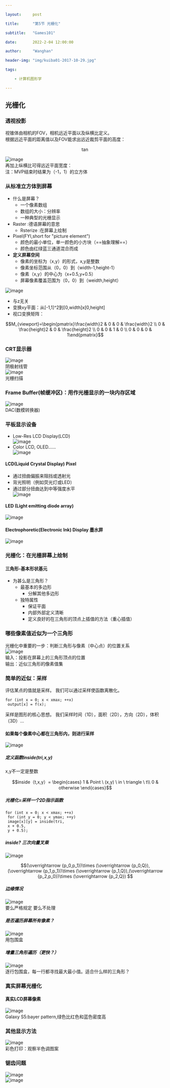 ```yaml
---

layout:     post

title:      "第5节 光栅化"

subtitle:   "Games101"

date:       2022-2-04 12:00:00

author:     "Wanghan"

header-img: "img/kuiba01-2017-10-29.jpg"

tags:

    - 计算机图形学

---
```

## 光栅化

### 透视投影
视锥体由相机的FOV，相机远近平面以及纵横比定义。  
根据远近平面的距离值以及FOV能求出远近裁剪平面的高度：  
> 
```math
\tan
```
![image](https://github.com/WHlsl/TALearningNotes/blob/main/%E8%AE%A1%E7%AE%97%E6%9C%BA%E5%9B%BE%E5%BD%A2%E5%AD%A6%E5%9F%BA%E7%A1%80Games101/%E7%AC%AC5%E8%8A%82_%E5%85%89%E6%A0%85%E5%8C%96/img/1.png?raw=true)  
再加上纵横比可得远近平面宽度：  
注：MVP结束时结果为（-1，1）的立方体  
### 从标准立方体到屏幕
- 什么是屏幕？  
  - 一个像素数组
  - 数组的大小：分辨率
  - 一种典型的光栅显示  
- Raster :德语屏幕的意思  
  - Rsterize :在屏幕上绘制  
- Pixel(FYI,short for "picture element")
  - 颜色的最小单位，单一颜色的小方块（==抽象理解==）
  - 颜色由红绿蓝三通道混合而成
- **定义屏幕空间**  
  - 像素的坐标为（x,y）的形式，x,y是整数
  - 像素坐标范围从（0，0）到（width-1,height-1）  
  - 像素（x,y）的中心为（x+0.5,y+0.5）
  - 屏幕像素覆盖范围为（0，0）到（weidth,height）  
 

![image](https://github.com/WHlsl/TALearningNotes/blob/main/%E8%AE%A1%E7%AE%97%E6%9C%BA%E5%9B%BE%E5%BD%A2%E5%AD%A6%E5%9F%BA%E7%A1%80Games101/%E7%AC%AC5%E8%8A%82_%E5%85%89%E6%A0%85%E5%8C%96/img/2.png?raw=true)  
- 与z无关
- 变换xy平面：从[-1,1]^2到[0,width]x[0,height]  
- 视口变换矩阵：  
```math
M_{viewport}=\begin{pmatrix}\frac{width}2 & 0 & 0 & \frac{width}2 \\ 0 & \frac{height}2 & 0 & \frac{height}2 \\ 0 & 0 & 1 & 0 \\ 0 & 0 & 0 & 1\end{pmatrix}
```
### CRT显示器
![image](https://github.com/WHlsl/TALearningNotes/blob/main/%E8%AE%A1%E7%AE%97%E6%9C%BA%E5%9B%BE%E5%BD%A2%E5%AD%A6%E5%9F%BA%E7%A1%80Games101/%E7%AC%AC5%E8%8A%82_%E5%85%89%E6%A0%85%E5%8C%96/img/3.png?raw=true)  
阴极射线管  
![image](https://github.com/WHlsl/TALearningNotes/blob/main/%E8%AE%A1%E7%AE%97%E6%9C%BA%E5%9B%BE%E5%BD%A2%E5%AD%A6%E5%9F%BA%E7%A1%80Games101/%E7%AC%AC5%E8%8A%82_%E5%85%89%E6%A0%85%E5%8C%96/img/4.png?raw=true)  
光栅扫描  

### Frame Buffer(帧缓冲区)：用作光栅显示的一块内存区域  
![image](https://github.com/WHlsl/TALearningNotes/blob/main/%E8%AE%A1%E7%AE%97%E6%9C%BA%E5%9B%BE%E5%BD%A2%E5%AD%A6%E5%9F%BA%E7%A1%80Games101/%E7%AC%AC5%E8%8A%82_%E5%85%89%E6%A0%85%E5%8C%96/img/5.png?raw=true)  
DAC(数模转换器)
### 平板显示设备
- Low-Res LCD Display(LCD)  
![image](https://github.com/WHlsl/TALearningNotes/blob/main/%E8%AE%A1%E7%AE%97%E6%9C%BA%E5%9B%BE%E5%BD%A2%E5%AD%A6%E5%9F%BA%E7%A1%80Games101/%E7%AC%AC5%E8%8A%82_%E5%85%89%E6%A0%85%E5%8C%96/img/6.png?raw=true)  
- Color LCD, OLED……  
![image](https://github.com/WHlsl/TALearningNotes/blob/main/%E8%AE%A1%E7%AE%97%E6%9C%BA%E5%9B%BE%E5%BD%A2%E5%AD%A6%E5%9F%BA%E7%A1%80Games101/%E7%AC%AC5%E8%8A%82_%E5%85%89%E6%A0%85%E5%8C%96/img/7.png?raw=true)  
#### LCD(Liquid Crystal Display) Pixel  
- 通过扭曲偏振来阻挡或透射光  
- 背光照明（例如荧光灯或LED）  
- 通过部分扭曲达到中等强度水平  
![image](https://github.com/WHlsl/TALearningNotes/blob/main/%E8%AE%A1%E7%AE%97%E6%9C%BA%E5%9B%BE%E5%BD%A2%E5%AD%A6%E5%9F%BA%E7%A1%80Games101/%E7%AC%AC5%E8%8A%82_%E5%85%89%E6%A0%85%E5%8C%96/img/8.png?raw=true)  
#### LED (Light emitting diode array)  
![image](https://github.com/WHlsl/TALearningNotes/blob/main/%E8%AE%A1%E7%AE%97%E6%9C%BA%E5%9B%BE%E5%BD%A2%E5%AD%A6%E5%9F%BA%E7%A1%80Games101/%E7%AC%AC5%E8%8A%82_%E5%85%89%E6%A0%85%E5%8C%96/img/9.png?raw=true)
#### Electrophoretic(Electronic Ink) Display 墨水屏  
![image](https://github.com/WHlsl/TALearningNotes/blob/main/%E8%AE%A1%E7%AE%97%E6%9C%BA%E5%9B%BE%E5%BD%A2%E5%AD%A6%E5%9F%BA%E7%A1%80Games101/%E7%AC%AC5%E8%8A%82_%E5%85%89%E6%A0%85%E5%8C%96/img/10.png?raw=true)  
### 光栅化：在光栅屏幕上绘制  
#### 三角形-基本形状基元  
- 为甚么是三角形？
  - 最基本的多边形  
    - 分解其他多边形  
  - 独特属性  
    - 保证平面
    - 内部外部定义清晰
    - 定义良好的在三角形的顶点上插值的方法（重心插值）  
### 哪些像素值近似为一个三角形  
光栅化中重要的一步：判断三角形与像素（中心点）的位置关系  
![image](https://github.com/WHlsl/TALearningNotes/blob/main/%E8%AE%A1%E7%AE%97%E6%9C%BA%E5%9B%BE%E5%BD%A2%E5%AD%A6%E5%9F%BA%E7%A1%80Games101/%E7%AC%AC5%E8%8A%82_%E5%85%89%E6%A0%85%E5%8C%96/img/11.png?raw=true)  
输入：投影在屏幕上的三角形顶点的位置  
输出：近似三角形的像素值集  
### 简单的近似：采样  
评估某点的值就是采样。
我们可以通过采样使函数离散化。  

```
for (int x = 0; x < xmax; ++x) 
 output[x] = f(x);
```  
采样是图形的核心思想。
我们采样时间（1D），面积（2D），方向（2D），体积（3D）…  
#### 如果每个像素中心都在三角形内，则进行采样
![image](https://github.com/WHlsl/TALearningNotes/blob/main/%E8%AE%A1%E7%AE%97%E6%9C%BA%E5%9B%BE%E5%BD%A2%E5%AD%A6%E5%9F%BA%E7%A1%80Games101/%E7%AC%AC5%E8%8A%82_%E5%85%89%E6%A0%85%E5%8C%96/img/12.png?raw=true)  
##### 定义函数inside(tri,x,y)  
x,y不一定是整数  

```math
inside（t,x,y）=
\begin{cases}
1 & Point \ (x,y) \ in \ triangle \ t\\
0 & otherwise
\end{cases}
```  
##### 光栅化=采样一个2D指示函数  

```
for (int x = 0; x < xmax; ++x) 
 for (int y = 0; y < ymax; ++y) 
 image[x][y] = inside(tri, 
 x + 0.5, 
 y + 0.5);
```  
##### inside? 三次向量叉乘  
![image](https://github.com/WHlsl/TALearningNotes/blob/main/%E8%AE%A1%E7%AE%97%E6%9C%BA%E5%9B%BE%E5%BD%A2%E5%AD%A6%E5%9F%BA%E7%A1%80Games101/%E7%AC%AC5%E8%8A%82_%E5%85%89%E6%A0%85%E5%8C%96/img/13.png?raw=true)  

```math
(\overrightarrow {p_0,p_1})\times (\overrightarrow {p_0,Q}),(\overrightarrow {p_1,p_1})\times (\overrightarrow {p_1,Q}),(\overrightarrow {p_2,p_0})\times (\overrightarrow {p_2,Q})  
```  
##### 边缘情况  
![image](https://github.com/WHlsl/TALearningNotes/blob/main/%E8%AE%A1%E7%AE%97%E6%9C%BA%E5%9B%BE%E5%BD%A2%E5%AD%A6%E5%9F%BA%E7%A1%80Games101/%E7%AC%AC5%E8%8A%82_%E5%85%89%E6%A0%85%E5%8C%96/img/14.png?raw=true)  
要么严格规定 要么不处理  
##### 是否遍历屏幕所有像素？
![image](https://github.com/WHlsl/TALearningNotes/blob/main/%E8%AE%A1%E7%AE%97%E6%9C%BA%E5%9B%BE%E5%BD%A2%E5%AD%A6%E5%9F%BA%E7%A1%80Games101/%E7%AC%AC5%E8%8A%82_%E5%85%89%E6%A0%85%E5%8C%96/img/15.png?raw=true)  
用包围盒  
##### 增量三角形遍历（更快？）  
![image](https://github.com/WHlsl/TALearningNotes/blob/main/%E8%AE%A1%E7%AE%97%E6%9C%BA%E5%9B%BE%E5%BD%A2%E5%AD%A6%E5%9F%BA%E7%A1%80Games101/%E7%AC%AC5%E8%8A%82_%E5%85%89%E6%A0%85%E5%8C%96/img/16.png?raw=true)  
逐行包围盒，每一行都寻找最大最小值。适合什么样的三角形？  
### 真实屏幕光栅化
#### 真实LCD屏幕像素  
![image](https://github.com/WHlsl/TALearningNotes/blob/main/%E8%AE%A1%E7%AE%97%E6%9C%BA%E5%9B%BE%E5%BD%A2%E5%AD%A6%E5%9F%BA%E7%A1%80Games101/%E7%AC%AC5%E8%8A%82_%E5%85%89%E6%A0%85%E5%8C%96/img/17.png?raw=true)  
 Galaxy S5:bayer pattern,绿色比红色和蓝色密度高  
 ### 其他显示方法
 ![image](https://github.com/WHlsl/TALearningNotes/blob/main/%E8%AE%A1%E7%AE%97%E6%9C%BA%E5%9B%BE%E5%BD%A2%E5%AD%A6%E5%9F%BA%E7%A1%80Games101/%E7%AC%AC5%E8%8A%82_%E5%85%89%E6%A0%85%E5%8C%96/img/18.png?raw=true)  
 彩色打印：观察半色调图案  
 ### 锯齿问题  
 ![image](https://github.com/WHlsl/TALearningNotes/blob/main/%E8%AE%A1%E7%AE%97%E6%9C%BA%E5%9B%BE%E5%BD%A2%E5%AD%A6%E5%9F%BA%E7%A1%80Games101/%E7%AC%AC5%E8%8A%82_%E5%85%89%E6%A0%85%E5%8C%96/img/19.png?raw=true)  
 ![image](https://github.com/WHlsl/TALearningNotes/blob/main/%E8%AE%A1%E7%AE%97%E6%9C%BA%E5%9B%BE%E5%BD%A2%E5%AD%A6%E5%9F%BA%E7%A1%80Games101/%E7%AC%AC5%E8%8A%82_%E5%85%89%E6%A0%85%E5%8C%96/img/20.png?raw=true)


